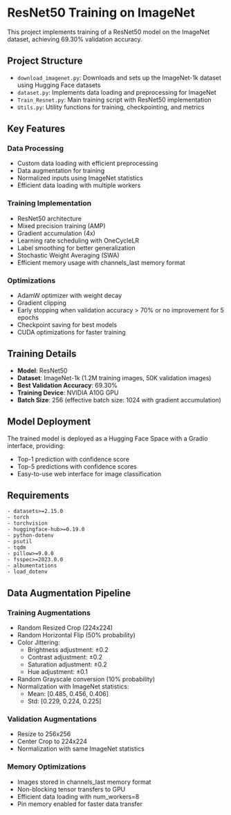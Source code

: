 # ResNet50 Training on ImageNet

This project implements training of a ResNet50 model on the ImageNet dataset, achieving 69.30% validation accuracy.

## Project Structure

- `download_imagenet.py`: Downloads and sets up the ImageNet-1k dataset using Hugging Face datasets
- `dataset.py`: Implements data loading and preprocessing for ImageNet
- `Train_Resnet.py`: Main training script with ResNet50 implementation
- `Utils.py`: Utility functions for training, checkpointing, and metrics

## Key Features

### Data Processing
- Custom data loading with efficient preprocessing
- Data augmentation for training
- Normalized inputs using ImageNet statistics
- Efficient data loading with multiple workers

### Training Implementation
- ResNet50 architecture
- Mixed precision training (AMP)
- Gradient accumulation (4x)
- Learning rate scheduling with OneCycleLR
- Label smoothing for better generalization
- Stochastic Weight Averaging (SWA)
- Efficient memory usage with channels_last memory format

### Optimizations
- AdamW optimizer with weight decay
- Gradient clipping
- Early stopping when validation accuracy > 70% or no improvement for 5 epochs
- Checkpoint saving for best models
- CUDA optimizations for faster training

## Training Details

- **Model**: ResNet50
- **Dataset**: ImageNet-1k (1.2M training images, 50K validation images)
- **Best Validation Accuracy**: 69.30%
- **Training Device**: NVIDIA A10G GPU
- **Batch Size**: 256 (effective batch size: 1024 with gradient accumulation)

## Model Deployment

The trained model is deployed as a Hugging Face Space with a Gradio interface, providing:
- Top-1 prediction with confidence score
- Top-5 predictions with confidence scores
- Easy-to-use web interface for image classification

## Requirements

    - datasets>=2.15.0
    - torch
    - torchvision
    - huggingface-hub>=0.19.0
    - python-dotenv
    - psutil
    - tqdm
    - pillow>=9.0.0
    - fsspec>=2023.0.0
    - albumentations
    - load_dotenv

## Data Augmentation Pipeline

### Training Augmentations
- Random Resized Crop (224x224)
- Random Horizontal Flip (50% probability)
- Color Jittering:
  - Brightness adjustment: ±0.2
  - Contrast adjustment: ±0.2
  - Saturation adjustment: ±0.2
  - Hue adjustment: ±0.1
- Random Grayscale conversion (10% probability)
- Normalization with ImageNet statistics:
  - Mean: [0.485, 0.456, 0.406]
  - Std: [0.229, 0.224, 0.225]

### Validation Augmentations
- Resize to 256x256
- Center Crop to 224x224
- Normalization with same ImageNet statistics

### Memory Optimizations
- Images stored in channels_last memory format
- Non-blocking tensor transfers to GPU
- Efficient data loading with num_workers=8
- Pin memory enabled for faster data transfer
